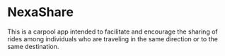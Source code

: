 # NexaShare
This is a carpool app intended to facilitate and encourage the sharing of rides among individuals who are traveling in the same direction or to the same destination.
